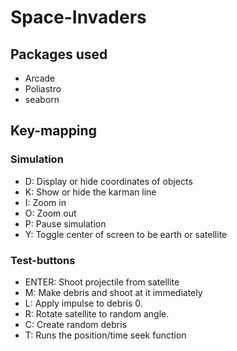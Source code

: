 # Space-Invaders

## Packages used
* Arcade
* Poliastro
* seaborn

## Key-mapping
### Simulation
* D: Display or hide coordinates of objects
* K: Show or hide the karman line
* I: Zoom in
* O: Zoom out
* P: Pause simulation
* Y: Toggle center of screen to be earth or satellite


### Test-buttons
* ENTER: Shoot projectile from satellite
* M: Make debris and shoot at it immediately
* L: Apply impulse to debris 0.
* R: Rotate satellite to random angle.
* C: Create random debris
* T: Runs the position/time seek function 
